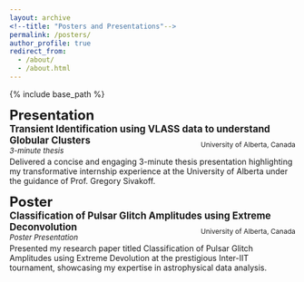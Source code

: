 ```yaml
---
layout: archive
<!--title: "Posters and Presentations"-->
permalink: /posters/
author_profile: true
redirect_from: 
  - /about/
  - /about.html
---
```



{% include base_path %}

**<font size="5">Presentation</font>**  
<big>**Transient Identification using VLASS data to understand Globular Clusters**</big>  
*<font size="2">3-minute thesis</font>*  
<div style="text-align: right;margin-top: -40px;"><span style="font-size: 12px;">University of Alberta, Canada</span></div>


Delivered a concise and engaging 3-minute thesis presentation highlighting my transformative internship experience at the
University of Alberta under the guidance of Prof. Gregory Sivakoff.

**<font size="5">Poster</font>**  
<big>**Classification of Pulsar Glitch Amplitudes using Extreme Deconvolution**</big>  
*<font size="2">Poster Presentation</font>*  
<div style="text-align: right;margin-top: -40px;"><span style="font-size: 12px;">University of Alberta, Canada</span></div>


Presented my research paper titled Classification of Pulsar Glitch Amplitudes using Extreme Devolution at the prestigious
Inter-IIT tournament, showcasing my expertise in astrophysical data analysis.


